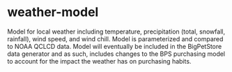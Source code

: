 weather-model
=============

Model for local weather including temperature, precipitation (total, snowfall, rainfall), wind speed, and wind chill.  Model is parameterized and compared to NOAA QCLCD data.  Model will eventually be included in the BigPetStore data generator and as such, includes changes to the BPS purchasing model to account for the impact the weather has on purchasing habits.
